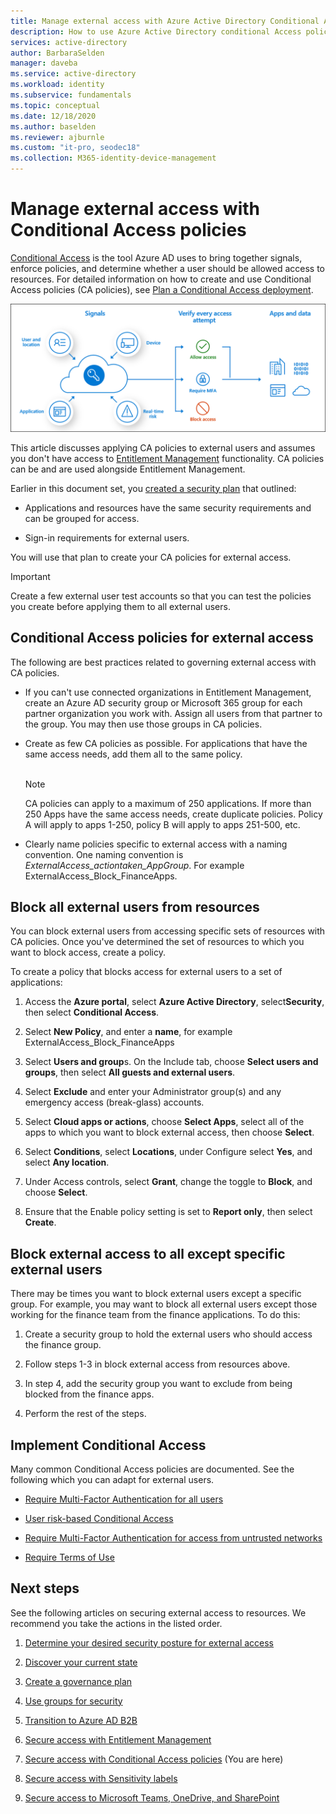 ```yaml
---
title: Manage external access with Azure Active Directory Conditional Access
description: How to use Azure Active Directory conditional Access policies to secure external access to resources.
services: active-directory
author: BarbaraSelden
manager: daveba
ms.service: active-directory
ms.workload: identity
ms.subservice: fundamentals
ms.topic: conceptual
ms.date: 12/18/2020
ms.author: baselden
ms.reviewer: ajburnle
ms.custom: "it-pro, seodec18"
ms.collection: M365-identity-device-management
---
```


# Manage external access with Conditional Access policies

[Conditional Access](../conditional-access/overview.md) is the tool Azure AD uses to bring together signals, enforce policies, and determine whether a user should be allowed access to resources. For detailed information on how to create and use Conditional Access policies (CA policies), see [Plan a Conditional Access deployment](../conditional-access/plan-conditional-access.md). 

![Diagram of Conditional Access signals and decisions](media/secure-external-access//7-conditional-access-signals.png)



This article discusses applying CA policies to external users and assumes you don't have access to [Entitlement Management](../governance/entitlement-management-overview.md) functionality. CA policies can be and are used alongside Entitlement Management.

Earlier in this document set, you [created a security plan](3-secure-access-plan.md) that outlined:

* Applications and resources have the same security requirements and can be grouped for access.

* Sign-in requirements for external users.

You will use that plan to create your CA policies for external access. 

> [!IMPORTANT]
> Create a few external user test accounts so that you can test the policies you create before applying them to all external users.

## Conditional Access policies for external access

The following are best practices related to governing external access with CA policies.

* If you can't use connected organizations in Entitlement Management, create an Azure AD security group or Microsoft 365 group for each partner organization you work with. Assign all users from that partner to the group. You may then use those groups in CA policies.

* Create as few CA policies as possible. For applications that have the same access needs, add them all to the same policy.  
‎ 
   > [!NOTE]
   > CA policies can apply to a maximum of 250 applications. If more than 250 Apps have the same access needs, create duplicate policies. Policy A will apply to apps 1-250, policy B will apply to apps 251-500, etc.

* Clearly name policies specific to external access with a naming convention. One naming convention is ‎*ExternalAccess_actiontaken_AppGroup*. For example ExternalAccess_Block_FinanceApps.

## Block all external users from resources

You can block external users from accessing specific sets of resources with CA policies. Once you've determined the set of resources to which you want to block access, create a policy.

To create a policy that blocks access for external users to a set of applications:

1. Access the **Azure portal**, select **Azure Active Directory**, select**Security**, then select **Conditional Access**.

2. Select **New Policy**, and enter a **name**, for example ExternalAccess_Block_FinanceApps

3. Select **Users and group**s. On the Include tab, choose **Select users and groups**, then select **All guests and external users**. 

4. Select **Exclude** and enter your Administrator group(s) and any emergency access (break-glass) accounts.

5. Select **Cloud apps or actions**, choose **Select Apps**, select all of the apps to which you want to block external access, then choose **Select**.

6. Select **Conditions**, select **Locations**, under Configure select **Yes**, and select **Any location**.

7. Under Access controls, select **Grant**, change the toggle to **Block**, and choose **Select**.

8. Ensure that the Enable policy setting is set to **Report only**, then select **Create**.

## Block external access to all except specific external users

There may be times you want to block external users except a specific group. For example, you may want to block all external users except those working for the finance team from the finance applications. To do this:

1. Create a security group to hold the external users who should access the finance group.

2. Follow steps 1-3 in block external access from resources above.

3. In step 4, add the security group you want to exclude from being blocked from the finance apps.

4. Perform the rest of the steps.

## Implement Conditional Access

Many common Conditional Access policies are documented. See the following which you can adapt for external users.

* [Require Multi-Factor Authentication for all users](../conditional-access/howto-conditional-access-policy-all-users-mfa.md)

* [User risk-based Conditional Access](../conditional-access/howto-conditional-access-policy-risk-user.md)

* [Require Multi-Factor Authentication for access from untrusted networks](../conditional-access/untrusted-networks.md) 

* [Require Terms of Use](../conditional-access/terms-of-use.md)

## Next steps

See the following articles on securing external access to resources. We recommend you take the actions in the listed order.

1. [Determine your desired security posture for external access](1-secure-access-posture.md)

2. [Discover your current state](2-secure-access-current-state.md)

3. [Create a governance plan](3-secure-access-plan.md)

4. [Use groups for security](4-secure-access-groups.md)

5. [Transition to Azure AD B2B](5-secure-access-b2b.md)

6. [Secure access with Entitlement Management](6-secure-access-entitlement-managment.md)

7. [Secure access with Conditional Access policies](7-secure-access-conditional-access.md) (You are here)

8. [Secure access with Sensitivity labels](8-secure-access-sensitivity-labels.md)

9. [Secure access to Microsoft Teams, OneDrive, and SharePoint](9-secure-access-teams-sharepoint.md)
